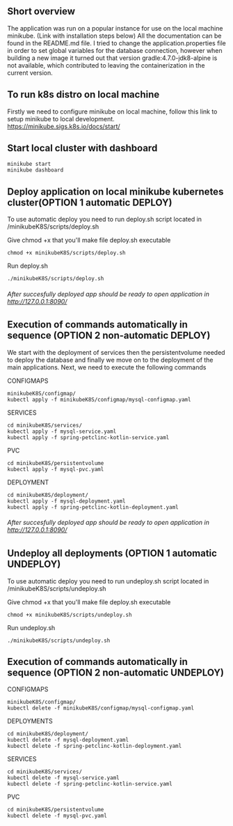 ## Short overview
The application was run on a popular instance for use on the local machine minikube. (Link with installation steps below)
All the documentation can be found in the README.md file. I tried to change the application.properties file in order to set global variables for the database connection, however when building a new image it turned out that version gradle:4.7.0-jdk8-alpine is not available, which contributed to leaving the containerization in the current version. 



## To run k8s distro on local machine 
Firstly we need to configure minikube on local machine, follow this link to setup minikube to local development.
https://minikube.sigs.k8s.io/docs/start/


## Start local cluster with dashboard
```
minikube start
minikube dashboard

```

## Deploy application on local minikube kubernetes cluster(OPTION 1 automatic DEPLOY)

To use automatic deploy you need to run deploy.sh script located in 
/minikubeK8S/scripts/deploy.sh 

Give  chmod +x that you'll make file deploy.sh executable
```
chmod +x minikubeK8S/scripts/deploy.sh
```
Run deploy.sh
```
./minikubeK8S/scripts/deploy.sh
```

###### After succesfully deployed app should be ready to open application in http://127.0.0.1:8090/


## Execution of commands automatically in sequence (OPTION 2  non-automatic DEPLOY)

We start with the deployment of services then the persistentvolume needed to deploy the database and finally we move on to the deployment of the main applications. 
Next, we need to execute the following commands

CONFIGMAPS 
```
minikubeK8S/configmap/
kubectl apply -f minikubeK8S/configmap/mysql-configmap.yaml
```


SERVICES 
```
cd minikubeK8S/services/
kubectl apply -f mysql-service.yaml
kubectl apply -f spring-petclinc-kotlin-service.yaml
```

PVC 
```
cd minikubeK8S/persistentvolume
kubectl apply -f mysql-pvc.yaml
```
DEPLOYMENT 
```
cd minikubeK8S/deployment/ 
kubectl apply -f mysql-deployment.yaml
kubectl apply -f spring-petclinc-kotlin-deployment.yaml
```

###### After succesfully deployed app should be ready to open application in http://127.0.0.1:8090/

## Undeploy all deployments (OPTION 1 automatic UNDEPLOY)

To use automatic deploy you need to run undeploy.sh script located in 
/minikubeK8S/scripts/undeploy.sh 


Give  chmod +x that you'll make file deploy.sh executable
```
chmod +x minikubeK8S/scripts/undeploy.sh
```

Run undeploy.sh
```
./minikubeK8S/scripts/undeploy.sh
```


## Execution of commands automatically in sequence (OPTION 2  non-automatic UNDEPLOY)


CONFIGMAPS 
```
minikubeK8S/configmap/
kubectl delete -f minikubeK8S/configmap/mysql-configmap.yaml
```


DEPLOYMENTS
```
cd minikubeK8S/deployment/ 
kubectl delete -f mysql-deployment.yaml
kubectl delete -f spring-petclinc-kotlin-deployment.yaml
```
SERVICES
```
cd minikubeK8S/services/
kubectl delete -f mysql-service.yaml
kubectl delete -f spring-petclinc-kotlin-service.yaml
```

PVC 
```
cd minikubeK8S/persistentvolume
kubectl delete -f mysql-pvc.yaml
```